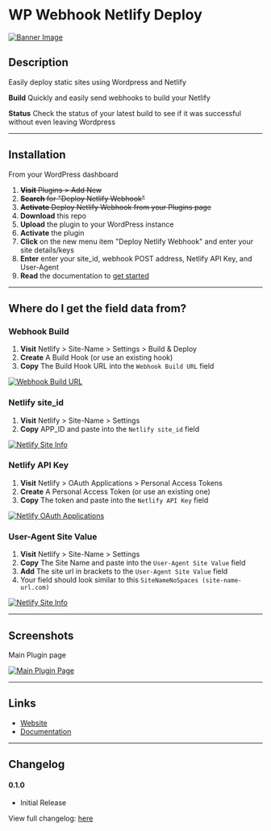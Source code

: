 # WP Webhook Netlify Deploy

[![Banner Image](https://github.com/lukethacoder/wp-netlify-webhook-deploy/blob/master/assets/banner-1544x500.jpg)](https://github.com/lukethacoder/wp-netlify-webhook-deploy)

## Description

Easily deploy static sites using Wordpress and Netlify

**Build** Quickly and easily send webhooks to build your Netlify

**Status** Check the status of your latest build to see if it was successful without even leaving Wordpress

---

## Installation

From your WordPress dashboard

1. ~~**Visit** Plugins > Add New~~
2. ~~**Search** for "Deploy Netlify Webhook"~~
3. ~~**Activate** Deploy Netlify Webhook from your Plugins page~~
4. **Download** this repo 
5. **Upload** the plugin to your WordPress instance 
6. **Activate** the plugin 
7. **Click** on the new menu item "Deploy Netlify Webhook" and enter your site details/keys
8. **Enter** enter your site_id, webhook POST address, Netlify API Key, and User-Agent
9. **Read** the documentation to [get started](https://github.com/lukethacoder/wp-netlify-webhook-deploy)

---

## Where do I get the field data from?

### Webhook Build
1. **Visit** Netlify > Site-Name > Settings > Build & Deploy
2. **Create** A Build Hook (or use an existing hook)
3. **Copy** The Build Hook URL into the `Webhook Build URL` field

[![Webhook Build URL](https://github.com/lukethacoder/wp-netlify-webhook-deploy/blob/master/assets/screenshot-2.png)](https://github.com/lukethacoder/wp-netlify-webhook-deploy)

### Netlify site_id
1. **Visit** Netlify > Site-Name > Settings
2. **Copy** APP_ID and paste into the `Netlify site_id` field

[![Netlify Site Info](https://github.com/lukethacoder/wp-netlify-webhook-deploy/blob/master/assets/screenshot-3.png)](https://github.com/lukethacoder/wp-netlify-webhook-deploy)

### Netlify API Key
1. **Visit** Netlify > OAuth Applications > Personal Access Tokens
2. **Create** A Personal Access Token (or use an existing one)
3. **Copy** The token and paste into the `Netlify API Key` field

[![Netlify OAuth Applications](https://github.com/lukethacoder/wp-netlify-webhook-deploy/blob/master/assets/screenshot-1.png)](https://github.com/lukethacoder/wp-netlify-webhook-deploy)

### User-Agent Site Value
1. **Visit** Netlify > Site-Name > Settings
2. **Copy** The Site Name and paste into the `User-Agent Site Value` field
3. **Add** The site url in brackets to the `User-Agent Site Value` field
4. Your field should look similar to this `SiteNameNoSpaces (site-name-url.com)`

[![Netlify Site Info](https://github.com/lukethacoder/wp-netlify-webhook-deploy/blob/master/assets/screenshot-3.png)](https://github.com/lukethacoder/wp-netlify-webhook-deploy)

---

## Screenshots

Main Plugin page

[![Main Plugin Page](https://github.com/lukethacoder/wp-netlify-webhook-deploy/blob/master/assets/screenshot-1.png)](https://github.com/lukethacoder/wp-netlify-webhook-deploy)


---

## Links
* [Website](https://github.com/lukethacoder/wp-netlify-webhook-deploy)
* [Documentation](https://github.com/lukethacoder/wp-netlify-webhook-deploy)

---


## Changelog

#### 0.1.0
* Initial Release

View full changelog: [here](https://github.com/lukethacoder/deploy-webhook-button)
